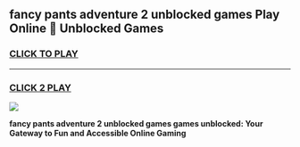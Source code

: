 
## fancy pants adventure 2 unblocked games Play Online 👋 Unblocked Games
<h3>
<a href="https://premium.freeplayer.one?title=fancy_pants_adventure_2_unblocked_games&ref=19F">CLICK TO PLAY</a></h3>
<hr>

<h3>
<a href="https://premium.freeplayer.one?title=fancy_pants_adventure_2_unblocked_games&ref=19F">CLICK 2 PLAY</a>
  
</h3>

<a href="https://premium.freeplayer.one?title=fancy_pants_adventure_2_unblocked_games&ref=19F"><img src="https://clearcache.store/games.png"></a>


**fancy pants adventure 2 unblocked games games unblocked: Your Gateway to Fun and Accessible Online Gaming**
